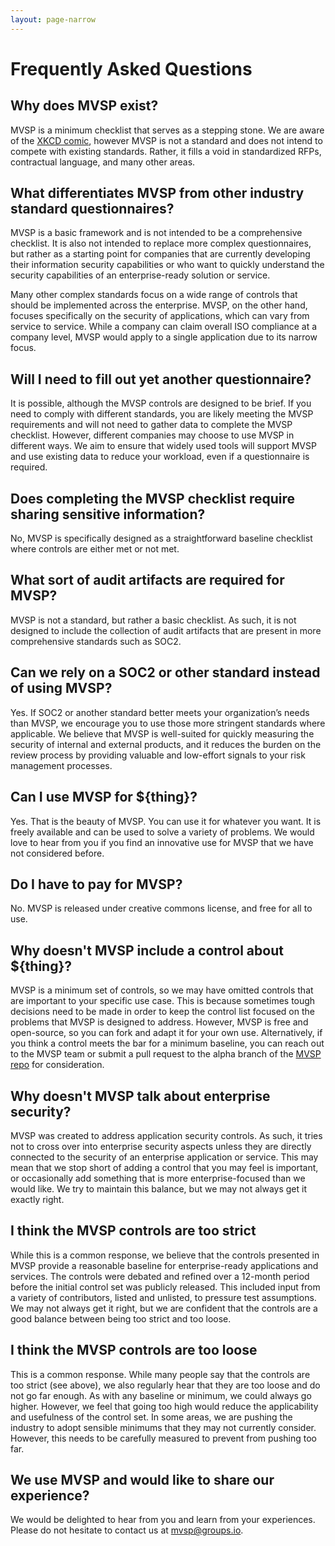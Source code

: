 ```yaml
---
layout: page-narrow
---
```

<div class="adoc">

# Frequently Asked Questions

## Why does MVSP exist?
MVSP is a minimum checklist that serves as a stepping stone. We are aware of the [XKCD comic](https://xkcd.com/927/), however MVSP is not a standard and does not intend to compete with existing standards. Rather, it fills a void in standardized RFPs, contractual language, and many other areas.

## What differentiates MVSP from other industry standard questionnaires?
MVSP is a basic framework and is not intended to be a comprehensive checklist. It is also not intended to replace more complex questionnaires, but rather as a starting point for companies that are currently developing their information security capabilities or who want to quickly understand the security capabilities of an enterprise-ready solution or service.

Many other complex standards focus on a wide range of controls that should be implemented across the enterprise. MVSP, on the other hand, focuses specifically on the security of applications, which can vary from service to service. While a company can claim overall ISO compliance at a company level, MVSP would apply to a single application due to its narrow focus.

## Will I need to fill out yet another questionnaire?
It is possible, although the MVSP controls are designed to be brief. If you need to comply with different standards, you are likely meeting the MVSP requirements and will not need to gather data to complete the MVSP checklist. However, different companies may choose to use MVSP in different ways. We aim to ensure that widely used tools will support MVSP and use existing data to reduce your workload, even if a questionnaire is required.

## Does completing the MVSP checklist require sharing sensitive information?
No, MVSP is specifically designed as a straightforward baseline checklist where controls are either met or not met.

## What sort of audit artifacts are required for MVSP?
MVSP is not a standard, but rather a basic checklist. As such, it is not designed to include the collection of audit artifacts that are present in more comprehensive standards such as SOC2.

## Can we rely on a SOC2 or other standard instead of using MVSP?
Yes. If SOC2 or another standard better meets your organization’s needs than MVSP, we encourage you to use those more stringent standards where applicable. We believe that MVSP is well-suited for quickly measuring the security of internal and external products, and it reduces the burden on the review process by providing valuable and low-effort signals to your risk management processes.

## Can I use MVSP for ${thing}?
Yes. That is the beauty of MVSP. You can use it for whatever you want. It is freely available and can be used to solve a variety of problems. We would love to hear from you if you find an innovative use for MVSP that we have not considered before.

## Do I have to pay for MVSP?
No. MVSP is released under creative commons license, and free for all to use.

## Why doesn't MVSP include a control about ${thing}?
MVSP is a minimum set of controls, so we may have omitted controls that are important to your specific use case. This is because sometimes tough decisions need to be made in order to keep the control list focused on the problems that MVSP is designed to address. However, MVSP is free and open-source, so you can fork and adapt it for your own use. Alternatively, if you think a control meets the bar for a minimum baseline, you can reach out to the MVSP team or submit a pull request to the alpha branch of the [MVSP repo](https://github.com/vendorsec/mvsp/)  for consideration.

## Why doesn't MVSP talk about enterprise security?
MVSP was created to address application security controls. As such, it tries not to cross over into enterprise security aspects unless they are directly connected to the security of an enterprise application or service. This may mean that we stop short of adding a control that you may feel is important, or occasionally add something that is more enterprise-focused than we would like. We try to maintain this balance, but we may not always get it exactly right.

## I think the MVSP controls are too strict
While this is a common response, we believe that the controls presented in MVSP provide a reasonable baseline for enterprise-ready applications and services. The controls were debated and refined over a 12-month period before the initial control set was publicly released. This included input from a variety of contributors, listed and unlisted, to pressure test assumptions. We may not always get it right, but we are confident that the controls are a good balance between being too strict and too loose.

## I think the MVSP controls are too loose
This is a common response. While many people say that the controls are too strict (see above), we also regularly hear that they are too loose and do not go far enough. As with any baseline or minimum, we could always go higher. However, we feel that going too high would reduce the applicability and usefulness of the control set. In some areas, we are pushing the industry to adopt sensible minimums that they may not currently consider. However, this needs to be carefully measured to prevent from pushing too far.

## We use MVSP and would like to share our experience?
We would be delighted to hear from you and learn from your experiences. Please do not hesitate to contact us at mvsp@groups.io.
</div>

